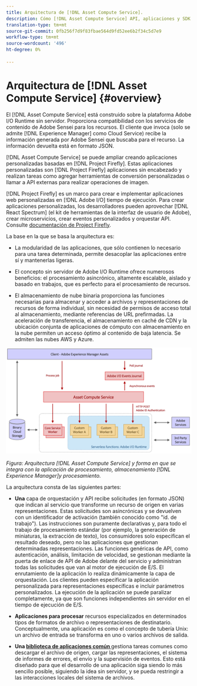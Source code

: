 ```yaml
---
title: Arquitectura de [!DNL Asset Compute Service].
description: Cómo [!DNL Asset Compute Service] API, aplicaciones y SDK funcionan juntos para proporcionar un servicio de procesamiento de recursos nativo de la nube.
translation-type: tm+mt
source-git-commit: 0fb256f7d9f83fbae564d9fd52ee6b2f34c5d7e9
workflow-type: tm+mt
source-wordcount: '496'
ht-degree: 0%

---
```



# Arquitectura de [!DNL Asset Compute Service] {#overview}

El [!DNL Asset Compute Service] está construido sobre la plataforma Adobe I/O Runtime sin servidor. Proporciona compatibilidad con los servicios de contenido de Adobe Sensei para los recursos. El cliente que invoca (solo se admite [!DNL Experience Manager] como Cloud Service) recibe la información generada por Adobe Sensei que buscaba para el recurso. La información devuelta está en formato JSON.

[!DNL Asset Compute Service] se puede ampliar creando aplicaciones personalizadas basadas en  [!DNL Project Firefly]. Estas aplicaciones personalizadas son [!DNL Project Firefly] aplicaciones sin encabezado y realizan tareas como agregar herramientas de conversión personalizadas o llamar a API externas para realizar operaciones de imagen.

[!DNL Project Firefly] es un marco para crear e implementar aplicaciones web personalizadas en  [!DNL Adobe I/O] tiempo de ejecución. Para crear aplicaciones personalizadas, los desarrolladores pueden aprovechar [!DNL React Spectrum] (el kit de herramientas de la interfaz de usuario de Adobe), crear microservicios, crear eventos personalizados y orquestar API. Consulte [documentación de Project Firefly](https://www.adobe.io/apis/experienceplatform/project-firefly/docs.html).

La base en la que se basa la arquitectura es:

* La modularidad de las aplicaciones, que sólo contienen lo necesario para una tarea determinada, permite desacoplar las aplicaciones entre sí y mantenerlas ligeras.

* El concepto sin servidor de Adobe I/O Runtime ofrece numerosos beneficios: el procesamiento asincrónico, altamente escalable, aislado y basado en trabajos, que es perfecto para el procesamiento de recursos.

* El almacenamiento de nube binaria proporciona las funciones necesarias para almacenar y acceder a archivos y representaciones de recursos de forma individual, sin necesidad de permisos de acceso total al almacenamiento, mediante referencias de URL prefirmadas. La aceleración de transferencia, el almacenamiento en caché de CDN y la ubicación conjunta de aplicaciones de cómputo con almacenamiento en la nube permiten un acceso óptimo al contenido de baja latencia. Se admiten las nubes AWS y Azure.

![Arquitectura del servicio de Asset compute](assets/architecture-diagram.png)

*Figura: Arquitectura  [!DNL Asset Compute Service] y forma en que se integra con la aplicación de procesamiento, almacenamiento  [!DNL Experience Manager]y procesamiento.*

La arquitectura consta de las siguientes partes:

* **Una** capa de orquestación y API recibe solicitudes (en formato JSON) que indican al servicio que transforme un recurso de origen en varias representaciones. Estas solicitudes son asincrónicas y se devuelven con un identificador de activación (también conocido como &quot;id. de trabajo&quot;). Las instrucciones son puramente declarativas y, para todo el trabajo de procesamiento estándar (por ejemplo, la generación de miniaturas, la extracción de texto), los consumidores solo especifican el resultado deseado, pero no las aplicaciones que gestionan determinadas representaciones. Las funciones genéricas de API, como autenticación, análisis, limitación de velocidad, se gestionan mediante la puerta de enlace de API de Adobe delante del servicio y administran todas las solicitudes que van al motor de ejecución de E/S. El enrutamiento de la aplicación lo realiza dinámicamente la capa de orquestación. Los clientes pueden especificar la aplicación personalizada para representaciones específicas e incluir parámetros personalizados. La ejecución de la aplicación se puede paralizar completamente, ya que son funciones independientes sin servidor en el tiempo de ejecución de E/S.

* **Aplicaciones para procesar** recursos especializados en determinados tipos de formatos de archivo o representaciones de destinatario. Conceptualmente, una aplicación es como el concepto de tubería Unix: un archivo de entrada se transforma en uno o varios archivos de salida.

* **Una  [biblioteca de aplicaciones común ](https://github.com/adobe/asset-compute-sdk)** gestiona tareas comunes como descargar el archivo de origen, cargar las representaciones, el sistema de informes de errores, el envío y la supervisión de eventos. Esto está diseñado para que el desarrollo de una aplicación siga siendo lo más sencillo posible, siguiendo la idea sin servidor, y se pueda restringir a las interacciones locales del sistema de archivos.

<!-- TBD:

* About the YAML file?
* See [https://github.com/AdobeDocs/project-firefly/blob/master/getting_started/first_app.md#5-anatomy-of-a-project-firefly-application](https://github.com/AdobeDocs/project-firefly/blob/master/getting_started/first_app.md#5-anatomy-of-a-project-firefly-application).

* minimize description to custom applications
* remove all internal stuff (e.g. Photoshop application, API Gateway) from text and diagram
* update diagram to focus on 3rd party custom applications ONLY
* Explain important transactions/handshakes?
* Flow of assets/control? See the illustration on the Nui diagrams wiki.
* Illustrations. See the SVG shared by Alex.
* Exceptions? Limitations? Call-outs? Gotchas?
* Do we want to add what basic processing is not available currently, that is expected by existing AEM customers?
-->
